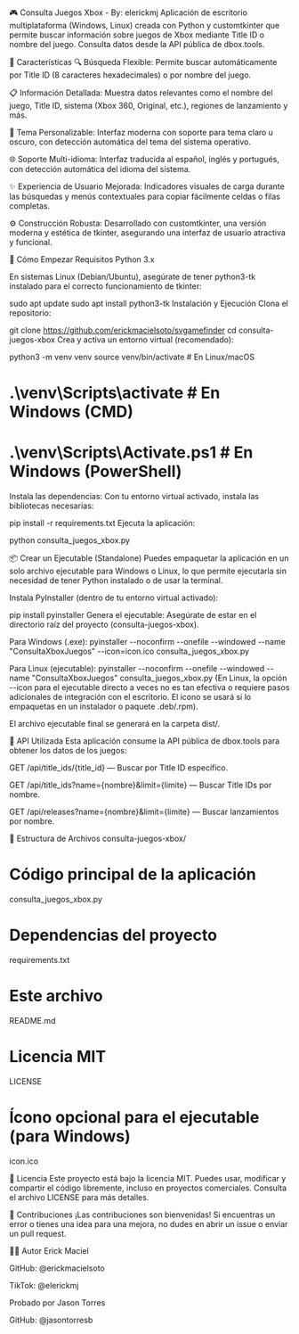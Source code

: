 🎮 Consulta Juegos Xbox - By: elerickmj
Aplicación de escritorio multiplataforma (Windows, Linux) creada con Python y customtkinter que permite buscar información sobre juegos de Xbox mediante Title ID o nombre del juego. Consulta datos desde la API pública de dbox.tools.

🌟 Características
🔍 Búsqueda Flexible: Permite buscar automáticamente por Title ID (8 caracteres hexadecimales) o por nombre del juego.

📋 Información Detallada: Muestra datos relevantes como el nombre del juego, Title ID, sistema (Xbox 360, Original, etc.), regiones de lanzamiento y más.

🌙 Tema Personalizable: Interfaz moderna con soporte para tema claro u oscuro, con detección automática del tema del sistema operativo.

🌐 Soporte Multi-idioma: Interfaz traducida al español, inglés y portugués, con detección automática del idioma del sistema.

✨ Experiencia de Usuario Mejorada: Indicadores visuales de carga durante las búsquedas y menús contextuales para copiar fácilmente celdas o filas completas.

⚙️ Construcción Robusta: Desarrollado con customtkinter, una versión moderna y estética de tkinter, asegurando una interfaz de usuario atractiva y funcional.

🚀 Cómo Empezar
Requisitos
Python 3.x

En sistemas Linux (Debian/Ubuntu), asegúrate de tener python3-tk instalado para el correcto funcionamiento de tkinter:

sudo apt update
sudo apt install python3-tk
Instalación y Ejecución
Clona el repositorio:


git clone https://github.com/erickmacielsoto/svgamefinder
cd consulta-juegos-xbox
Crea y activa un entorno virtual (recomendado):


python3 -m venv venv
source venv/bin/activate  # En Linux/macOS
# .\venv\Scripts\activate  # En Windows (CMD)
# .\venv\Scripts\Activate.ps1 # En Windows (PowerShell)
Instala las dependencias:
Con tu entorno virtual activado, instala las bibliotecas necesarias:


pip install -r requirements.txt
Ejecuta la aplicación:


python consulta_juegos_xbox.py

📦 Crear un Ejecutable (Standalone)
Puedes empaquetar la aplicación en un solo archivo ejecutable para Windows o Linux, lo que permite ejecutarla sin necesidad de tener Python instalado o de usar la terminal.

Instala PyInstaller (dentro de tu entorno virtual activado):


pip install pyinstaller
Genera el ejecutable:
Asegúrate de estar en el directorio raíz del proyecto (consulta-juegos-xbox).

Para Windows (.exe):
pyinstaller --noconfirm --onefile --windowed --name "ConsultaXboxJuegos" --icon=icon.ico consulta_juegos_xbox.py

Para Linux (ejecutable):
pyinstaller --noconfirm --onefile --windowed --name "ConsultaXboxJuegos" consulta_juegos_xbox.py
(En Linux, la opción --icon para el ejecutable directo a veces no es tan efectiva o requiere pasos adicionales de integración con el escritorio. El icono se usará si lo empaquetas en un instalador o paquete .deb/.rpm).

El archivo ejecutable final se generará en la carpeta dist/.

📡 API Utilizada
Esta aplicación consume la API pública de dbox.tools para obtener los datos de los juegos:

GET /api/title_ids/{title_id} — Buscar por Title ID específico.

GET /api/title_ids?name={nombre}&limit={limite} — Buscar Title IDs por nombre.

GET /api/releases?name={nombre}&limit={limite} — Buscar lanzamientos por nombre.

📁 Estructura de Archivos
consulta-juegos-xbox/

# Código principal de la aplicación
consulta_juegos_xbox.py  
# Dependencias del proyecto
requirements.txt         
# Este archivo
README.md                
# Licencia MIT
LICENSE                   
# Ícono opcional para el ejecutable (para Windows)
icon.ico                 

📜 Licencia
Este proyecto está bajo la licencia MIT.
Puedes usar, modificar y compartir el código libremente, incluso en proyectos comerciales. Consulta el archivo LICENSE para más detalles.

🤝 Contribuciones
¡Las contribuciones son bienvenidas! Si encuentras un error o tienes una idea para una mejora, no dudes en abrir un issue o enviar un pull request.

👨‍💻 Autor
Erick Maciel

GitHub: @erickmacielsoto

TikTok: @elerickmj

Probado por
Jason Torres

GitHub: @jasontorresb
